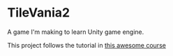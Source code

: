 # TileVania2
A game I'm making to learn Unity game engine.

This project follows the tutorial in [this awesome course](https://www.udemy.com/course/unitycourse/)
